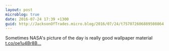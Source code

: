 ```yaml
---
layout: post
microblog: true
date: 2016-07-24 17:39 +1300
guid: http://JacksonOfTrades.micro.blog/2016/07/24/t757072606889508864.html
---
```

Sometimes NASA's picture of the day is really good wallpaper material [t.co/oe1u4Br8B...](https://t.co/oe1u4Br8B2)
